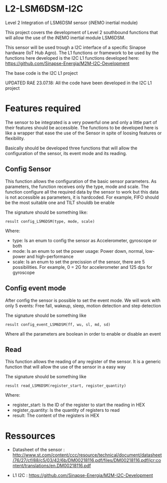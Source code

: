# L2-LSM6DSM-I2C

Level 2 Integration of LSM6DSM sensor (iNEMO inertial module)

This project covers the development of Level 2 southbound functions that will allow the use of the iNEMO inertial module LSM6DSM. 

This sensor will be used trough a I2C interface of a specific Sinapse hardware (IoT Hub Agro). The L1 functions or framework to be used by the functions here developed is the I2C L1 functions developed here: https://github.com/Sinapse-Energia/M2M-I2C-Development

The base code is the I2C L1 project

UPDATED RAE 23.07.18: All the code have been developed in the I2C L1 project


# Features required

The sensor to be integrated is a very powerful one and only a little part of their features should be accessible. The functions to be developed here is like a wrapper that ease the use of the Sensor in spite of loosing features or flexibility.

Basically should be developed three functions that will allow the configuration of the sensor, its event mode and its reading.

## Config Sensor

This function allows the configuration of the basic sensor parameters. As parameters, the function receives only the type, mode and scale. The function configure all the required data by the sensor to work but this data is not accessible as parameters, it is hardcoded. For example, FIFO should be the most suitable one and TILT shouldb be enable

The signature should be something like:

`result config_LSM6DSM(type, mode, scale)`

Where:

* type: Is an enum to config the sensor as Accelerometer, gyroscope or both
* mode: Is an enum to set the power usage: Power down, normal, low-power and high-performance
* scale: Is an enum to set the precission of the sensor, there are 5 possibilities. For example, 0 = 2G for accelerometer and 125 dps for gyroscope

## Config event mode

After config the sensor is possible to set the event mode. We will work with only 5 events: Free fall, wakeup, sleep, motion detection and step detection

The signature should be something like

`result config_event_LSM6DSM(ff, wu, sl, md, sd)`

Where all the parameters are boolean in order to enable or disable an event

## Read

This function allows the reading of any register of the sensor. It is a generic function that will allow the use of the sensor in a easy way

The signature should be something like

`result read_LSM6DSM(register_start, register_quantity)`

Where:

* register_start: Is the ID of the register to start the reading in HEX
* register_quantity: Is the quantity of registers to read
* result: The content of the registers in HEX


# Ressources

- Datasheet of the sensor : http://www.st.com/content/ccc/resource/technical/document/datasheet/76/27/cf/88/c5/03/42/6b/DM00218116.pdf/files/DM00218116.pdf/jcr:content/translations/en.DM00218116.pdf

- L1 I2C : https://github.com/Sinapse-Energia/M2M-I2C-Development
